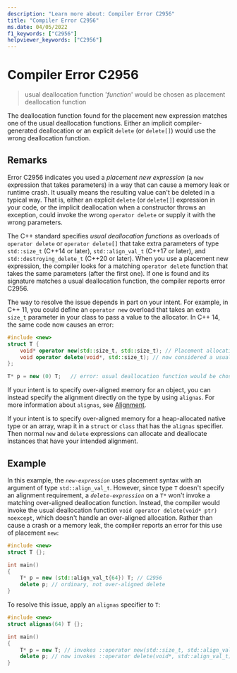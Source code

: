 ```yaml
---
description: "Learn more about: Compiler Error C2956"
title: "Compiler Error C2956"
ms.date: 04/05/2022
f1_keywords: ["C2956"]
helpviewer_keywords: ["C2956"]
---
```

# Compiler Error C2956

> usual deallocation function '*function*' would be chosen as placement deallocation function

The deallocation function found for the placement new expression matches one of the usual deallocation functions. Either an implicit compiler-generated deallocation or an explicit `delete` (or `delete[]`) would use the wrong deallocation function.

## Remarks

Error C2956 indicates you used a *placement new expression* (a `new` expression that takes parameters) in a way that can cause a memory leak or runtime crash. It usually means the resulting value can't be deleted in a typical way. That is, either an explicit `delete` (or `delete[]`) expression in your code, or the implicit deallocation when a constructor throws an exception, could invoke the wrong `operator delete` or supply it with the wrong parameters.

The C++ standard specifies *usual deallocation functions* as overloads of `operator delete` or `operator delete[]` that take extra parameters of type `std::size_t` (C++14 or later), `std::align_val_t` (C++17 or later), and `std::destroying_delete_t` (C++20 or later). When you use a placement new expression, the compiler looks for a matching `operator delete` function that takes the same parameters (after the first one). If one is found and its signature matches a usual deallocation function, the compiler reports error C2956.

The way to resolve the issue depends in part on your intent. For example, in C++ 11, you could define an `operator new` overload that takes an extra `size_t` parameter in your class to pass a value to the allocator. In C++ 14, the same code now causes an error:

```cpp
#include <new>
struct T {
    void* operator new(std::size_t, std::size_t); // Placement allocation function
    void operator delete(void*, std::size_t); // now considered a usual deallocation function
};

T* p = new (0) T;   // error: usual deallocation function would be chosen as placement deallocation function
```

If your intent is to specify over-aligned memory for an object, you can instead specify the alignment directly on the type by using `alignas`. For more information about `alignas`, see [Alignment](../../cpp/alignment-cpp-declarations.md).

If your intent is to specify over-aligned memory for a heap-allocated native type or an array, wrap it in a `struct` or `class` that has the `alignas` specifier. Then normal `new` and `delete` expressions can allocate and deallocate instances that have your intended alignment.

## Example

In this example, the *`new-expression`* uses placement syntax with an argument of type `std::align_val_t`. However, since type `T` doesn't specify an alignment requirement, a *`delete-expression`* on a `T*` won't invoke a matching over-aligned deallocation function. Instead, the compiler would invoke the usual deallocation function `void operator delete(void* ptr) noexcept`, which doesn't handle an over-aligned allocation. Rather than cause a crash or a memory leak, the compiler reports an error for this use of placement `new`:

```cpp
#include <new>
struct T {};

int main()
{
    T* p = new (std::align_val_t{64}) T; // C2956
    delete p; // ordinary, not over-aligned delete
}
```

To resolve this issue, apply an `alignas` specifier to `T`:

```cpp
#include <new>
struct alignas(64) T {};

int main()
{
    T* p = new T; // invokes ::operator new(std::size_t, std::align_val_t)
    delete p; // now invokes ::operator delete(void*, std::align_val_t)
}
```
